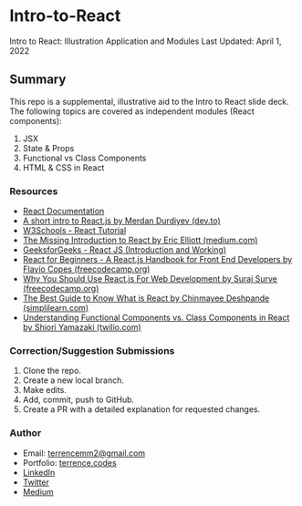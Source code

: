 # Intro-to-React

Intro to React: Illustration Application and Modules
Last Updated: April 1, 2022

## Summary

This repo is a supplemental, illustrative aid to the Intro to React slide deck. The following topics are covered as independent modules (React components):

1. JSX
2. State & Props
3. Functional vs Class Components
4. HTML & CSS in React

### Resources

- [React Documentation](https://reactjs.org/docs/getting-started.html)
- [A short intro to React.js by Merdan Durdiyev (dev.to)](https://dev.to/eminarium/a-short-intro-to-react-js-aed)
- [W3Schools - React Tutorial](https://www.w3schools.com/react/default.asp)
- [The Missing Introduction to React by Eric Elliott (medium.com)](https://medium.com/javascript-scene/the-missing-introduction-to-react-62837cb2fd76)
- [GeeksforGeeks - React JS (Introduction and Working)](https://www.geeksforgeeks.org/react-js-introduction-working/)
- [React for Beginners - A React.js Handbook for Front End Developers by Flavio Copes (freecodecamp.org)](https://www.freecodecamp.org/news/react-beginner-handbook/)
- [Why You Should Use React.js For Web Development by Suraj Surve (freecodecamp.org)](https://www.freecodecamp.org/news/why-use-react-for-web-development/)
- [The Best Guide to Know What is React by Chinmayee Deshpande (simplilearn.com)](https://www.simplilearn.com/tutorials/reactjs-tutorial/what-is-reactjs#why_react)
- [Understanding Functional Components vs. Class Components in React by Shiori Yamazaki (twilio.com)](https://www.twilio.com/blog/react-choose-functional-components)

### Correction/Suggestion Submissions

1. Clone the repo.
2. Create a new local branch.
3. Make edits.
4. Add, commit, push to GitHub.
5. Create a PR with a detailed explanation for requested changes.

### Author

- Email: [terrencemm2@gmail.com](mailto:terrencemm2@gmail.com)
- Portfolio: [terrence.codes](https://terrence.codes)
- [LinkedIn](https://www.linkedin.com/in/terrencemahnken/)
- [Twitter](https://twitter.com/TerrenceMahnken)
- [Medium](https://medium.com/@terrencemm2)
